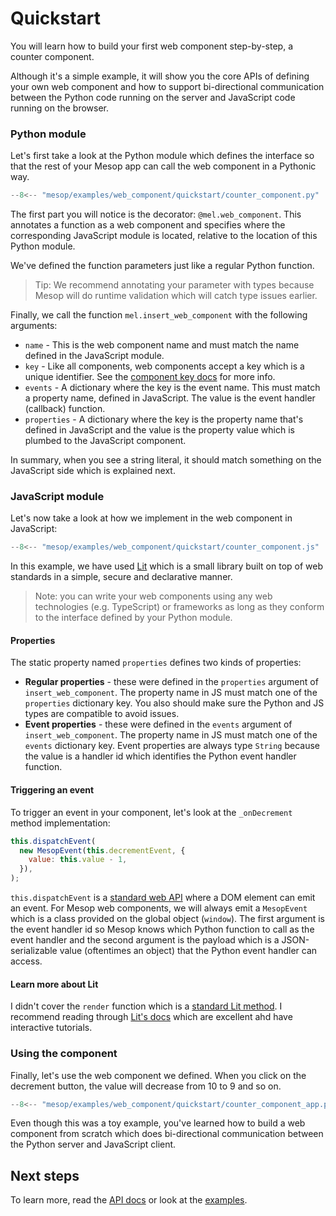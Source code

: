 # Quickstart

You will learn how to build your first web component step-by-step, a counter component.

Although it's a simple example, it will show you the core APIs of defining your own web component and how to support bi-directional communication between the Python code running on the server and JavaScript code running on the browser.

### Python module

Let's first take a look at the Python module which defines the interface so that the rest of your Mesop app can call the web component in a Pythonic way.

```python title="counter_component.py"
--8<-- "mesop/examples/web_component/quickstart/counter_component.py"
```

The first part you will notice is the decorator: `@mel.web_component`. This annotates a function as a web component and specifies where the corresponding JavaScript module is located, relative to the location of this Python module.

We've defined the function parameters just like a regular Python function.

> Tip: We recommend annotating your parameter with types because Mesop will do runtime validation which will catch type issues earlier.

Finally, we call the function `mel.insert_web_component` with the following arguments:

- `name` - This is the web component name and must match the name defined in the JavaScript module.
- `key` - Like all components, web components accept a key which is a unique identifier. See the [component key docs](../components/index.md#component-key) for more info.
- `events` - A dictionary where the key is the event name. This must match a property name, defined in JavaScript. The value is the event handler (callback) function.
- `properties` - A dictionary where the key is the property name that's defined in JavaScript and the value is the property value which is plumbed to the JavaScript component.

In summary, when you see a string literal, it should match something on the JavaScript side which is explained next.

### JavaScript module

Let's now take a look at how we implement in the web component in JavaScript:

```javascript title="counter_component.js"
--8<-- "mesop/examples/web_component/quickstart/counter_component.js"
```

In this example, we have used [Lit](https://lit.dev/) which is a small library built on top of web standards in a simple, secure and declarative manner.

> Note: you can write your web components using any web technologies (e.g. TypeScript) or frameworks as long as they conform to the interface defined by your Python module.

#### Properties

The static property named `properties` defines two kinds of properties:

- **Regular properties** - these were defined in the `properties` argument of `insert_web_component`. The property name in JS must match one of the `properties` dictionary key. You also should make sure the Python and JS types are compatible to avoid issues.
- **Event properties** - these were defined in the `events` argument of `insert_web_component`. The property name in JS must match one of the `events` dictionary key. Event properties are always type `String` because the value is a handler id which identifies the Python event handler function.

#### Triggering an event

To trigger an event in your component, let's look at the `_onDecrement` method implementation:

```javascript
this.dispatchEvent(
  new MesopEvent(this.decrementEvent, {
    value: this.value - 1,
  }),
);
```

`this.dispatchEvent` is a [standard web API](https://developer.mozilla.org/en-US/docs/Web/API/EventTarget/dispatchEvent) where a DOM element can emit an event. For Mesop web components, we will always emit a `MesopEvent` which is a class provided on the global object (`window`). The first argument is the event handler id so Mesop knows which Python function to call as the event handler and the second argument is the payload which is a JSON-serializable value (oftentimes an object) that the Python event handler can access.

#### Learn more about Lit

I didn't cover the `render` function which is a [standard Lit method](https://lit.dev/docs/components/rendering/). I recommend reading through [Lit's docs](https://lit.dev/docs/getting-started/) which are excellent ahd have interactive tutorials.

### Using the component

Finally, let's use the web component we defined. When you click on the decrement button, the value will decrease from 10 to 9 and so on.

```python title="counter_component_app.py"
--8<-- "mesop/examples/web_component/quickstart/counter_component_app.py"
```

Even though this was a toy example, you've learned how to build a web component from scratch which does bi-directional communication between the Python server and JavaScript client.

## Next steps

To learn more, read the [API docs](./api.md) or look at the [examples](https://github.com/google/mesop/tree/main/mesop/examples/web_component/).
